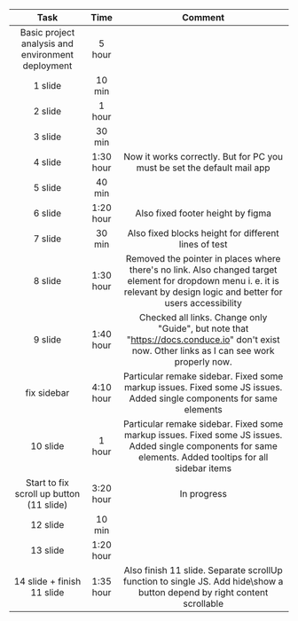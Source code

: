 | Task | Time | Comment |
|:---:|:---:|:---:|
| Basic project analysis and environment deployment | 5 hour |  |
| 1 slide | 10 min | |
| 2 slide | 1 hour ||
| 3 slide | 30 min ||
| 4 slide | 1:30 hour | Now it works correctly. But for PC you must be set the default mail app |
| 5 slide | 40 min ||
| 6 slide | 1:20 hour | Also fixed footer height by figma |
| 7 slide | 30 min | Also fixed blocks height for different lines of test |
| 8 slide | 1:30 hour | Removed the pointer in places where there's no link. Also changed target element for dropdown menu i. e. it is relevant by design logic and better for users accessibility |
| 9 slide | 1:40 hour | Checked all links. Change only "Guide", but note that "https://docs.conduce.io" don't exist now. Other links as I can see work properly now. |
| fix sidebar | 4:10 hour | Particular remake sidebar. Fixed some markup issues. Fixed some JS issues. Added single components for same elements |
| 10 slide | 1 hour | Particular remake sidebar. Fixed some markup issues. Fixed some JS issues. Added single components for same elements. Added tooltips for all sidebar items |
| Start to fix scroll up button (11 slide) | 3:20 hour | In progress |
| 12 slide | 10 min ||
| 13 slide | 1:20 hour |  |
| 14 slide + finish 11 slide | 1:35 hour | Also finish 11 slide. Separate scrollUp function to single JS. Add hide\show a button depend by right content scrollable |